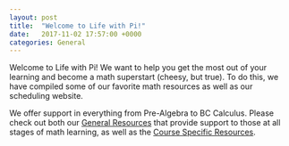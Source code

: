 ```yaml
---
layout: post
title:  "Welcome to Life with Pi!"
date:   2017-11-02 17:57:00 +0000
categories: General
---
```

Welcome to Life with Pi! We want to help you get the most out of your learning and become a math superstart (cheesy, but true). To do this, we have compiled some of our favorite math resources as well as our scheduling website.

We offer support in everything from Pre-Algebra to BC Calculus. Please check out both our [General Resources][general-links] that provide support to those at all stages of math learning, as well as the [Course Specific Resources][course-specific-links].

[general-links]: http://lifewithpi.com
[course-specific-links]: http://lifewithpi.com

[jekyll-docs]: http://jekyllrb.com/docs/home
[jekyll-gh]:   https://github.com/jekyll/jekyll
[jekyll-talk]: https://talk.jekyllrb.com/
